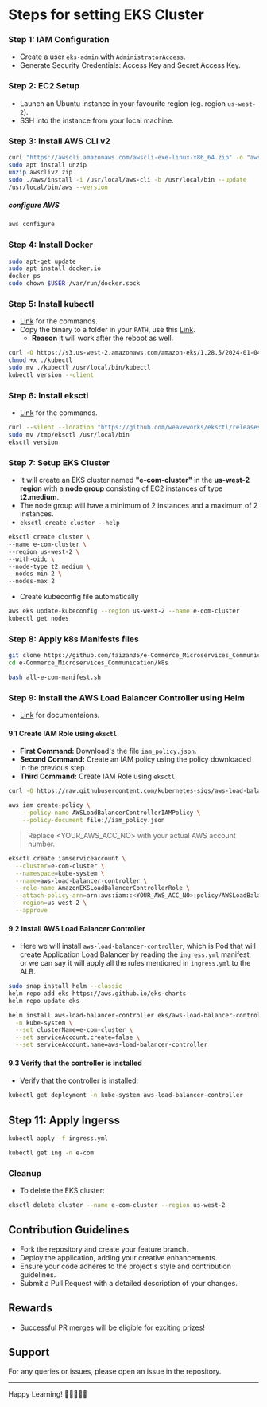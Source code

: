 # Steps for setting EKS Cluster


### Step 1: IAM Configuration
- Create a user `eks-admin` with `AdministratorAccess`.
- Generate Security Credentials: Access Key and Secret Access Key.

### Step 2: EC2 Setup
- Launch an Ubuntu instance in your favourite region (eg. region `us-west-2`).
- SSH into the instance from your local machine.

### Step 3: Install AWS CLI v2

```bash
curl "https://awscli.amazonaws.com/awscli-exe-linux-x86_64.zip" -o "awscliv2.zip"
sudo apt install unzip
unzip awscliv2.zip
sudo ./aws/install -i /usr/local/aws-cli -b /usr/local/bin --update
/usr/local/bin/aws --version
```

##### configure AWS

```bash
aws configure
```

### Step 4: Install Docker

```bash
sudo apt-get update
sudo apt install docker.io
docker ps
sudo chown $USER /var/run/docker.sock
```

### Step 5: Install kubectl

- [Link](https://docs.aws.amazon.com/eks/latest/userguide/install-kubectl.html) for the commands.
- Copy the binary to a folder in your `PATH`, use this [Link]().
  - **Reason** it will work after the reboot as well.

```bash
curl -O https://s3.us-west-2.amazonaws.com/amazon-eks/1.28.5/2024-01-04/bin/linux/amd64/kubectl
chmod +x ./kubectl
sudo mv ./kubectl /usr/local/bin/kubectl
kubectl version --client
```



### Step 6: Install eksctl


- [Link](https://docs.aws.amazon.com/emr/latest/EMR-on-EKS-DevelopmentGuide/setting-up-eksctl.html#setting-up-eksctl-linux) for the commands.


```bash
curl --silent --location "https://github.com/weaveworks/eksctl/releases/latest/download/eksctl_$(uname -s)_amd64.tar.gz" | tar xz -C /tmp
sudo mv /tmp/eksctl /usr/local/bin
eksctl version
```


### Step 7: Setup EKS Cluster

- It will create an EKS cluster named **"e-com-cluster"** in the **us-west-2 region** with a **node group** consisting of EC2 instances of type **t2.medium**. 
- The node group will have a minimum of 2 instances and a maximum of 2 instances.
- `eksctl create cluster --help`

```bash
eksctl create cluster \
--name e-com-cluster \
--region us-west-2 \
--with-oidc \
--node-type t2.medium \
--nodes-min 2 \
--nodes-max 2
```

- Create kubeconfig file automatically

```bash
aws eks update-kubeconfig --region us-west-2 --name e-com-cluster
kubectl get nodes
```

### Step 8: Apply k8s Manifests files

```bash
git clone https://github.com/faizan35/e-Commerce_Microservices_Communication.git
cd e-Commerce_Microservices_Communication/k8s
```

```bash
bash all-e-com-manifest.sh
```


### Step 9: Install the AWS Load Balancer Controller using Helm

- [Link](https://docs.aws.amazon.com/eks/latest/userguide/lbc-helm.html) for documentaions.

#### 9.1 Create IAM Role using `eksctl`

- **First Command:** Download's the file `iam_policy.json`. 
- **Second Command:** Create an IAM policy using the policy downloaded in the previous step.
- **Third Command:** Create IAM Role using `eksctl`.


```bash
curl -O https://raw.githubusercontent.com/kubernetes-sigs/aws-load-balancer-controller/v2.7.1/docs/install/iam_policy.json

aws iam create-policy \
    --policy-name AWSLoadBalancerControllerIAMPolicy \
    --policy-document file://iam_policy.json
```

> Replace <YOUR_AWS_ACC_NO> with your actual AWS account number.

```bash
eksctl create iamserviceaccount \
  --cluster=e-com-cluster \
  --namespace=kube-system \
  --name=aws-load-balancer-controller \
  --role-name AmazonEKSLoadBalancerControllerRole \
  --attach-policy-arn=arn:aws:iam::<YOUR_AWS_ACC_NO>:policy/AWSLoadBalancerControllerIAMPolicy \
  --region=us-west-2 \
  --approve
``` 


#### 9.2 Install AWS Load Balancer Controller

- Here we will install `aws-load-balancer-controller`, which is Pod that will create Application Load Balancer by reading the `ingress.yml` manifest, or we can say it will apply all the rules mentioned in `ingress.yml` to the ALB.


``` bash
sudo snap install helm --classic
helm repo add eks https://aws.github.io/eks-charts
helm repo update eks

helm install aws-load-balancer-controller eks/aws-load-balancer-controller \
  -n kube-system \
  --set clusterName=e-com-cluster \
  --set serviceAccount.create=false \
  --set serviceAccount.name=aws-load-balancer-controller 
```

#### 9.3 Verify that the controller is installed

- Verify that the controller is installed.

```bash
kubectl get deployment -n kube-system aws-load-balancer-controller
```

## Step 11: Apply Ingerss

``` bash
kubectl apply -f ingress.yml
```

``` bash
kubectl get ing -n e-com
```

### Cleanup

- To delete the EKS cluster:

``` bash
eksctl delete cluster --name e-com-cluster --region us-west-2
```

## Contribution Guidelines
- Fork the repository and create your feature branch.
- Deploy the application, adding your creative enhancements.
- Ensure your code adheres to the project's style and contribution guidelines.
- Submit a Pull Request with a detailed description of your changes.

## Rewards
- Successful PR merges will be eligible for exciting prizes!

## Support
For any queries or issues, please open an issue in the repository.

---
Happy Learning! 🚀👨‍💻👩‍💻
